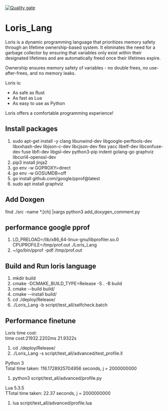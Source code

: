 [![Quality gate](https://sonarcloud.io/api/project_badges/quality_gate?project=yunhaizhu_Loris_Lang)](https://sonarcloud.io/summary/new_code?id=yunhaizhu_Loris_Lang)

# Loris_Lang
Loris is a dynamic programming language that prioritizes memory safety through 
an lifetime ownership-based system. It eliminates the need for a garbage collector by ensuring that variables
only exist within their designated lifetimes and are automatically freed once their 
lifetimes expire. 

Ownership ensures memory safety of variables - no double frees, no use-after-frees, and no memory leaks.

Loris is:

- As safe as Rust 
- As fast as Lua
- As easy to use as Python

Loris offers a comfortable programming experience!


## Install packages
1. sudo apt-get install -y clang libunwind-dev libgoogle-perftools-dev libxxhash-dev libjson-c-dev libcjson-dev flex yacc libelf-dev libconfuse-dev fuse libfl-dev libgsl-dev python3-pip indent golang-go graphviz libcurl4-openssl-dev
2. pip3 install jinja2
3. go env -w GOPROXY=direct
4. go env -w GOSUMDB=off
5. go install github.com/google/pprof@latest
6. sudo apt install graphviz

## Add Doxgen
find ./src -name *.[ch] |xargs python3 add_doxygen_comment.py

## performance google pprof
1. LD_PRELOAD=/lib/x86_64-linux-gnu/libprofiler.so.0 CPUPROFILE=/tmp/prof.out ./Loris_Lang
2. ~/go/bin/pprof -pdf /tmp/prof.out


## Build and Run loris language
1. mkdir build
2. cmake -DCMAKE_BUILD_TYPE=Release -S . -B build
3. cmake --build build/
3. cmake --install build/
4. cd ./deploy/Release/
5. ./Loris_Lang -b script/test_all/selfcheck.batch

## Performance finetune
Loris time cost: \
time cost:21932.2202ms 21.9322s

1. cd ./deploy/Release/ 
2. ./Loris_Lang -s script/test_all/advanced/test_profile.ll 


Python 3 \
Total time taken: 116.1728925704956 seconds, j = 2000000000
1. python3 script/test_all/advanced/profile.py


Lua 5.3.5 \
TTotal time taken: 22.37 seconds, j = 2000000000
1. lua script/test_all/advanced/profile.lua
